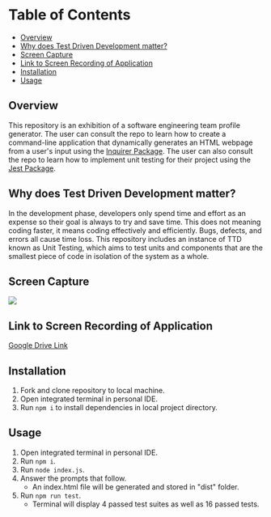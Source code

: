 # Table of Contents

  - [Overview](#overview)
  - [Why does Test Driven Development matter?](#why-does-test-driven-development-matter)
  - [Screen Capture](#screen-capture)
  - [Link to Screen Recording of Application](#link-to-screen-recording-of-application)
  - [Installation](#installation)
  - [Usage](#usage)
  
## Overview
This repository is an exhibition of a software engineering team profile generator. The user can consult the repo to learn how to create a command-line application that dynamically generates an HTML webpage from a user's input using the <a href="https://www.npmjs.com/package/inquirer" target="_blank">Inquirer Package</a>. The user can also consult the repo to learn how to implement unit testing for their project using the  <a href="https://www.npmjs.com/package/jest" target="_blank">Jest Package</a>.  

## Why does Test Driven Development matter?
In the development phase, developers only spend time and effort as an expense so their goal is always to try and save time. This does not meaning coding faster, it means coding effectively and efficiently. Bugs, defects, and errors all cause time loss. This repository includes an instance of TTD known as Unit Testing, which aims to test units and components that are the smallest piece of code in isolation of the system as a whole. 

## Screen Capture
![](https://user-images.githubusercontent.com/81927296/195948813-5e5b876f-4f58-44a6-80b3-37dcedaecb32.gif)

## Link to Screen Recording of Application
[Google Drive Link](https://drive.google.com/file/d/1tLloGdNY4y0uFCW7dVaPTKS29s7X79Vz/view?usp=sharing)

## Installation

  1. Fork and clone repository to local machine.
  2. Open integrated terminal in personal IDE.
  3. Run ```npm i``` to install dependencies in local project directory. 
  
## Usage

  1. Open integrated terminal in personal IDE.
  2. Run ```npm i```.
  3. Run ```node index.js```.
  4. Answer the prompts that follow.
     - An index.html file will be generated and stored in "dist" folder.
  5. Run ```npm run test```.
     - Terminal will display 4 passed test suites as well as 16 passed tests.
